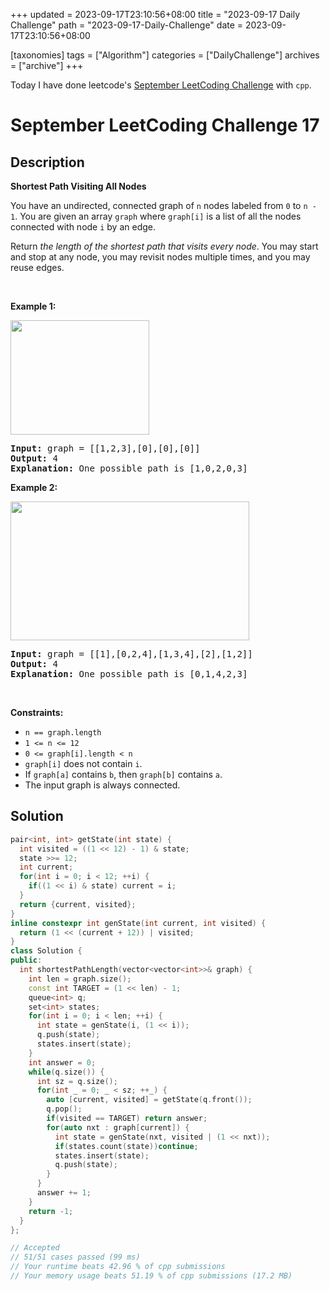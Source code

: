 +++
updated = 2023-09-17T23:10:56+08:00
title = "2023-09-17 Daily Challenge"
path = "2023-09-17-Daily-Challenge"
date = 2023-09-17T23:10:56+08:00

[taxonomies]
tags = ["Algorithm"]
categories = ["DailyChallenge"]
archives = ["archive"]
+++

Today I have done leetcode's [September LeetCoding Challenge](https://leetcode.com/problems/shortest-path-visiting-all-nodes/) with `cpp`.

<!-- more -->

# September LeetCoding Challenge 17

## Description

**Shortest Path Visiting All Nodes**

<p>You have an undirected, connected graph of <code>n</code> nodes labeled from <code>0</code> to <code>n - 1</code>. You are given an array <code>graph</code> where <code>graph[i]</code> is a list of all the nodes connected with node <code>i</code> by an edge.</p>

<p>Return <em>the length of the shortest path that visits every node</em>. You may start and stop at any node, you may revisit nodes multiple times, and you may reuse edges.</p>

<p>&nbsp;</p>
<p><strong class="example">Example 1:</strong></p>
<img alt="" src="https://assets.leetcode.com/uploads/2021/05/12/shortest1-graph.jpg" style="width: 222px; height: 183px;" />
<pre>
<strong>Input:</strong> graph = [[1,2,3],[0],[0],[0]]
<strong>Output:</strong> 4
<strong>Explanation:</strong> One possible path is [1,0,2,0,3]
</pre>

<p><strong class="example">Example 2:</strong></p>
<img alt="" src="https://assets.leetcode.com/uploads/2021/05/12/shortest2-graph.jpg" style="width: 382px; height: 222px;" />
<pre>
<strong>Input:</strong> graph = [[1],[0,2,4],[1,3,4],[2],[1,2]]
<strong>Output:</strong> 4
<strong>Explanation:</strong> One possible path is [0,1,4,2,3]
</pre>

<p>&nbsp;</p>
<p><strong>Constraints:</strong></p>

<ul>
	<li><code>n == graph.length</code></li>
	<li><code>1 &lt;= n &lt;= 12</code></li>
	<li><code>0 &lt;= graph[i].length &lt;&nbsp;n</code></li>
	<li><code>graph[i]</code> does not contain <code>i</code>.</li>
	<li>If <code>graph[a]</code> contains <code>b</code>, then <code>graph[b]</code> contains <code>a</code>.</li>
	<li>The input graph is always connected.</li>
</ul>


## Solution

``` cpp
pair<int, int> getState(int state) {
  int visited = ((1 << 12) - 1) & state;
  state >>= 12;
  int current;
  for(int i = 0; i < 12; ++i) {
    if((1 << i) & state) current = i;
  }
  return {current, visited};
}
inline constexpr int genState(int current, int visited) {
  return (1 << (current + 12)) | visited;
}
class Solution {
public:
  int shortestPathLength(vector<vector<int>>& graph) {
    int len = graph.size();
    const int TARGET = (1 << len) - 1;
    queue<int> q;
    set<int> states;
    for(int i = 0; i < len; ++i) {
      int state = genState(i, (1 << i));
      q.push(state);
      states.insert(state);
    }
    int answer = 0;
    while(q.size()) {
      int sz = q.size();
      for(int _ = 0; _ < sz; ++_) {
        auto [current, visited] = getState(q.front());
        q.pop();
        if(visited == TARGET) return answer;
        for(auto nxt : graph[current]) {
          int state = genState(nxt, visited | (1 << nxt));
          if(states.count(state))continue;
          states.insert(state);
          q.push(state);
        }
      }
      answer += 1;
    }
    return -1;
  }
};

// Accepted
// 51/51 cases passed (99 ms)
// Your runtime beats 42.96 % of cpp submissions
// Your memory usage beats 51.19 % of cpp submissions (17.2 MB)
```
